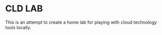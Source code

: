 # CLD LAB
This is an attempt to create a home lab for playing with cloud technology tools locally.

